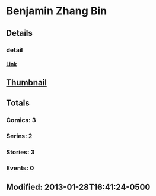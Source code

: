 # Benjamin Zhang Bin 
## Details
### detail
#### [Link](http://marvel.com/comics/creators/10258/benjamin_zhang_bin?utm_campaign=apiRef&utm_source=225578a89fc76f3d20fbffda5d17a88d)
## [Thumbnail](http://i.annihil.us/u/prod/marvel/i/mg/f/60/4baaa95f555cf.jpg)
## Totals
### Comics: 3
### Series: 2
### Stories: 3
### Events: 0
## Modified: 2013-01-28T16:41:24-0500
